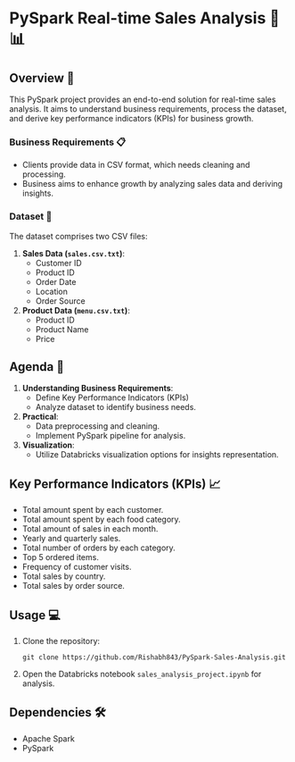 # PySpark Real-time Sales Analysis 💼📊

## Overview 🚀

This PySpark project provides an end-to-end solution for real-time sales analysis. It aims to understand business requirements, process the dataset, and derive key performance indicators (KPIs) for business growth.

### Business Requirements 📋

- Clients provide data in CSV format, which needs cleaning and processing.
- Business aims to enhance growth by analyzing sales data and deriving insights.

### Dataset 📂

The dataset comprises two CSV files:

1. **Sales Data (`sales.csv.txt`)**:
    - Customer ID
    - Product ID
    - Order Date
    - Location
    - Order Source
2. **Product Data (`menu.csv.txt`)**:
    - Product ID
    - Product Name
    - Price

## Agenda 📅

1. **Understanding Business Requirements**:
    - Define Key Performance Indicators (KPIs)
    - Analyze dataset to identify business needs.
2. **Practical**:
    - Data preprocessing and cleaning.
    - Implement PySpark pipeline for analysis.
3. **Visualization**:
    - Utilize Databricks visualization options for insights representation.

## Key Performance Indicators (KPIs) 📈

- Total amount spent by each customer.
- Total amount spent by each food category.
- Total amount of sales in each month.
- Yearly and quarterly sales.
- Total number of orders by each category.
- Top 5 ordered items.
- Frequency of customer visits.
- Total sales by country.
- Total sales by order source.

## Usage 💻

1. Clone the repository:
    ```
    git clone https://github.com/Rishabh843/PySpark-Sales-Analysis.git
    ```
2. Open the Databricks notebook `sales_analysis_project.ipynb` for analysis.

## Dependencies 🛠️

- Apache Spark
- PySpark
